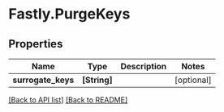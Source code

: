 # Fastly.PurgeKeys

## Properties

Name | Type | Description | Notes
------------ | ------------- | ------------- | -------------
**surrogate_keys** | **[String]** |  | [optional] 


[[Back to API list]](../../README.md#endpoints) [[Back to README]](../../README.md)
